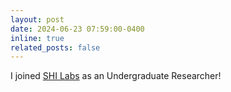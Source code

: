 ```yaml
---
layout: post
date: 2024-06-23 07:59:00-0400
inline: true
related_posts: false
---
```


I joined [SHI Labs](https://www.shi-labs.com/) as an Undergraduate Researcher!
